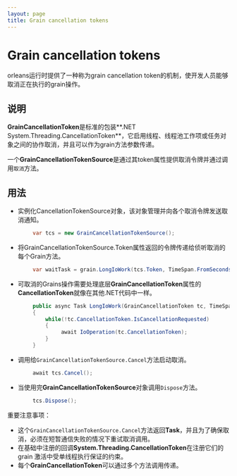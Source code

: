```yaml
---
layout: page
title: Grain cancellation tokens
---
```


# Grain cancellation tokens

orleans运行时提供了一种称为grain cancellation token的机制，使开发人员能够取消正在执行的grain操作。


## 说明
**GrainCancellationToken**是标准的包装**.NET System.Threading.CancellationToken**，它启用线程、线程池工作项或任务对象之间的协作取消，并且可以作为grain方法参数传递。

一个**GrainCancellationTokenSource**是通过其token属性提供取消令牌并通过调用`取消`方法。

## 用法

* 实例化CancellationTokenSource对象，该对象管理并向各个取消令牌发送取消通知。

``` csharp
        var tcs = new GrainCancellationTokenSource();
```
* 将GrainCancellationTokenSource.Token属性返回的令牌传递给侦听取消的每个Grain方法。

``` csharp
        var waitTask = grain.LongIoWork(tcs.Token, TimeSpan.FromSeconds(10));
```
* 可取消的Grains操作需要处理底层**GrainCancellationToken**属性的**CancellationToken**就像在其他.NET代码中一样。

``` csharp
        public async Task LongIoWork(GrainCancellationToken tc, TimeSpan delay)
        {
            while(!tc.CancellationToken.IsCancellationRequested)
            {
                 await IoOperation(tc.CancellationToken);
            }
        }
```
* 调用给`GrainCancellationTokenSource.Cancel`方法启动取消。

``` csharp
        await tcs.Cancel();
```
* 当使用完**GrainCancellationTokenSource**对象调用`Dispose`方法。

``` csharp
        tcs.Dispose();
```


 重要注意事项：

* 这个`GrainCancellationTokenSource.Cancel`方法返回**Task**，并且为了确保取消，必须在短暂通信失败的情况下重试取消调用。
* 在基础中注册的回调**System.Threading.CancellationToken**在注册它们的grain 激活中受单线程执行保证的约束。
* 每个**GrainCancellationToken**可以通过多个方法调用传递。 

